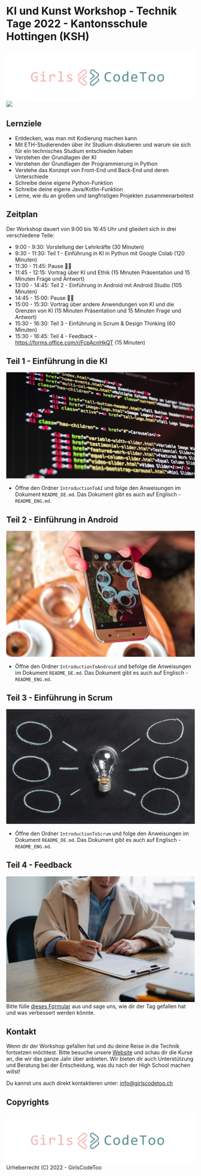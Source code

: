# KI und Kunst Workshop - Technik Tage 2022 - Kantonsschule Hottingen (KSH)
![](images/GCT_Logo.png)
![](images/ai-art.jpg)


## Lernziele
- Entdecken, was man mit Kodierung machen kann
- Mit ETH-Studierenden über ihr Studium diskutieren und warum sie sich für ein technisches Studium entschieden haben
- Verstehen der Grundlagen der KI
- Verstehen der Grundlagen der Programmierung in Python
- Verstehe das Konzept von Front-End und Back-End und deren Unterschiede
- Schreibe deine eigene Python-Funktion
- Schreibe deine eigene Java/Kotlin-Funktion
- Lerne, wie du an großen und langfristigen Projekten zusammenarbeitest

## Zeitplan
Der Workshop dauert von 9:00 bis 16:45 Uhr und gliedert sich in drei verschiedene Teile:
- 9:00 - 9:30: Vorstellung der Lehrkräfte (30 Minuten)
- 9:30 - 11:30: Teil 1 - Einführung in KI in Python mit Google Colab (120 Minuten)
- 11:30 - 11:45: Pause 🤘🏼
- 11:45 - 12:15: Vortrag über KI und Ethik (15 Minuten Präsentation und 15 Minuten Frage und Antwort)
- 13:00 - 14:45: Teil 2 - Einführung in Android mit Android Studio (105 Minuten)
- 14:45 - 15:00: Pause 🤘🏼
- 15:00 - 15:30: Vortrag über andere Anwendungen von KI und die Grenzen von KI (15 Minuten Präsentation und 15 Minuten Frage und Antwort)
- 15:30 - 16:30: Teil 3 - Einführung in Scrum & Design Thinking (60 Minuten)
- 15:30 - 16:45: Teil 4 - Feedback - https://forms.office.com/r/FcpAcnHkQT (15 Minuten)

## Teil 1 - Einführung in die KI
![](images/python.jpeg)
- Öffne den Ordner `IntroductionToAI` und folge den Anweisungen im Dokument `README_DE.md`. Das Dokument gibt es auch auf Englisch - `README_ENG.md`.

## Teil 2 - Einführung in Android
![](images/android.jpeg)
- Öffne den Ordner `IntroductionToAndroid` und befolge die Anweisungen im Dokument `README_DE.md`. Das Dokument gibt es auch auf Englisch - `README_ENG.md`.

## Teil 3 - Einführung in Scrum
![](images/scrum.jpeg)
- Öffne den Ordner `IntroductionToScrum` und folge den Anweisungen im Dokument `README_DE.md`. Das Dokument gibt es auch auf Englisch - `README_ENG.md`.

## Teil 4 - Feedback
![](images/questionnaire.jpeg)
Bitte fülle [dieses Formular](https://forms.office.com/r/FcpAcnHkQT) aus und sage uns, wie dir der Tag gefallen hat und was verbessert werden könnte. 


## Kontakt
Wenn dir der Workshop gefallen hat und du deine Reise in die Technik fortsetzen möchtest. Bitte besuche unsere [Website](https://girlscodetoo.ch/) und schau dir die Kurse an, die wir das ganze Jahr über anbieten. Wir bieten dir auch Unterstützung und Beratung bei der Entscheidung, was du nach der High School machen willst!

Du kannst uns auch direkt kontaktieren unter: info@girlscodetoo.ch

## Copyrights
![](images/GCT_Logo.png)
Urheberrecht (C) 2022 - GirlsCodeToo